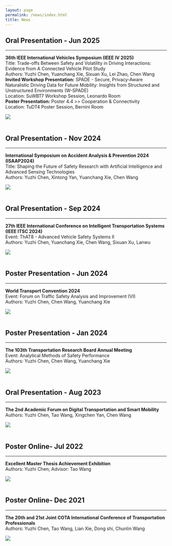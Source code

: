 ```yaml
---
layout: page
permalink: /news/index.html
title: News
---
```


## Oral Presentation - Jun 2025
---
**36th IEEE International Vehicles Symposium (IEEE IV 2025)**<br>
Title: Trade-offs Between Safety and Volatility in Driving Interactions: Evidence from A Connected Vehicle Pilot Study<br>
Authors: Yuzhi Chen, Yuanchang Xie, Sixuan Xu, Lei Zhao, Chen Wang<br>
**Invited Workshop Presentation:** SPADE - Secure, Privacy-Aware Naturalistic Driving Data for Future Mobility: Insights from Structured and Unstructured Environments (W-SPADE)<br>
Location: SuWBT7  Workshop Session, Leonardo Room<br>
**Poster Presentation:** Poster 4.4 >> Cooperation & Connectivity<br>
Location: TuDT4  Poster Session, Bernini Room
<div>
<img src="/images/IEEE-IV2025.png">
</div>

<br>

## Oral Presentation - Nov 2024
---
**International Symposium on Accident Analysis & Prevention 2024 (ISAAP2024)**<br>
Title: Shaping the Future of Safety Research with Artificial Intelligence and Advanced Sensing Technologies<br>
Authors: Yuzhi Chen, Xintong Yan, Yuanchang Xie, Chen Wang
<div>
<img src="/images/ISAAP-2024.png">
</div>

<br>

## Oral Presentation - Sep 2024
---
**27th IEEE International Conference on Intelligent Transportation Systems (IEEE ITSC 2024)**<br>
Event: ThAT8 - Advanced Vehicle Safety Systems II<br>
Authors: Yuzhi Chen, Yuanchang Xie, Chen Wang, Sixuan Xu, Lanwu
<div>
<img src="/images/IEEE-ITSC-2024.png">
</div>

<br>

## Poster Presentation - Jun 2024
---
**World Transport Convention 2024**<br>
Event: Forum on Traffic Safety Analysis and Improvement (VI)<br>
Authors: Yuzhi Chen, Chen Wang, Yuanchang Xie
<div>
<img src="/images/WTC2024.jpg">
</div>

<br>

## Poster Presentation - Jan 2024
---
**The 103th Transportation Research Board Annual Meeting**<br>
Event: Analytical Methods of Safety Performance<br>
Authors: Yuzhi Chen, Chen Wang, Yuanchang Xie
<div>
<img src="/images/TRB2024-poster.png">
</div>

<br>

## Oral Presentation - Aug 2023
---
**The 2nd Academic Forum on Digital Transportation and Smart Mobility**<br>
Authors: Yuzhi Chen, Tao Wang, Xingchen Yan, Chen Wang
<div>
<img src="/images/DTSM-oral-presentation2023.png">
</div>

<br>

## Poster Online- Jul 2022
---
**Excellent Master Thesis Achievement Exhibition**<br>
Authors: Yuzhi Chen; Advisor: Tao Wang
<div>
<img src="/images/Excellent Master Theses.jpg">
</div>

<br>

## Poster Online- Dec 2021
---
**The 20th and 21st Joint COTA International Conference of Transportation Professionals**<br>
Authors: Yuzhi Chen, Tao Wang, Lian Xie, Dong shi, Chunlin Wang
<div>
<img src="/images/Paper 1676-CICTP墙报2021.png">
</div>

<br>
